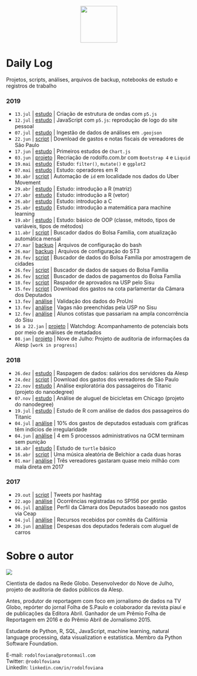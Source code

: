 <p align="center"><img src="http://simpleicon.com/wp-content/uploads/Calendar-1.png" alt="" width="100" /></p>

# Daily Log

Projetos, scripts, análises, arquivos de backup, notebooks de estudo e registros de trabalho

### 2019

* `13.jul` | [estudo](https://github.com/rodolfo-viana/dailylog/blob/master/estudos/p5js_sketches/04-waves.js) | Criação de estrutura de ondas com `p5.js`
* `12.jul` | [estudo](https://github.com/rodolfo-viana/dailylog/blob/master/estudos/sketches/01-logo.js) | JavaScript com `p5.js`: reprodução de logo do site pessoal
* `07.jul` | [estudo](https://github.com/rodolfo-viana/dailylog/blob/master/estudos/self/injecao_dados_geojson.ipynb) | Ingestão de dados de análises em `.geojson`
* `22.jun` | [script](https://github.com/rodolfo-viana/dailylog/blob/master/scripts/vereadores_sp_gastos_nfs.py) | Download de gastos e notas fiscais de vereadores de São Paulo
* `17.jun` | [estudo](https://github.com/rodolfo-viana/dailylog/tree/master/estudos/chartjs) | Primeiros estudos de `Chart.js`
* `03.jun` | [projeto](https://rodolfoviana.com.br) | Recriação de rodolfo.com.br com `Bootstrap 4` e `Liquid`
* `19.mai` | [estudo](https://github.com/rodolfo-viana/dailylog/blob/master/estudos/learning_r/plotting_gapminder.Rmd) | Estudo: `filter()`, `mutate()` e `ggplot2`
* `07.mai` | [estudo](https://github.com/rodolfo-viana/dailylog/blob/master/estudos/learning_r/03_operators.ipynb) | Estudo: operadores em R
* `30.abr` | [script](https://github.com/rodolfo-viana/dailylog/blob/master/scripts/parse_location.py) | Automação de `id` em localidade nos dados do Uber Movement
* `29.abr` | [estudo](https://github.com/rodolfo-viana/dailylog/blob/master/estudos/learning_r/02_matrix.R) | Estudo: introdução a R (matriz)
* `27.abr` | [estudo](https://github.com/rodolfo-viana/dailylog/blob/master/estudos/learning_r/01_vector.R) | Estudo: introdução a R (vetor)
* `26.abr` | [estudo](https://github.com/rodolfo-viana/dailylog/blob/master/estudos/learning_c/FirstClass/main.c) | Estudo: introdução a C
* `25.abr` | [estudo](https://github.com/rodolfo-viana/dailylog/blob/master/estudos/math_for_ml/00_intro/Exercicios01.ipynb) | Estudo: introdução a matemática para machine learning
* `19.abr` | [estudo](https://github.com/rodolfo-viana/dailylog/blob/master/estudos/self/oop_basics.py) | Estudo: básico de OOP (classe, método, tipos de variáveis, tipos de métodos)
* `11.abr` | [script](https://github.com/rodolfo-viana/dailylog/blob/master/scripts/bf_update.py) | Buscador dados do Bolsa Família, com atualização automática mensal
* `27.mar` | [backup](https://github.com/rodolfo-viana/dailylog/tree/master/backup_files/dotfiles) | Arquivos de configuração do bash
* `26.mar` | [backup](https://github.com/rodolfo-viana/dailylog/tree/master/backup_files/sublime_text_3) | Arquivos de configuração do ST3
* `28.fev` | [script](https://github.com/rodolfo-viana/dailylog/blob/master/scripts/bf_pgto_validacao.py) | Buscador de dados do Bolsa Família por amostragem de cidades
* `26.fev` | [script](https://github.com/rodolfo-viana/dailylog/blob/master/scripts/bf_saques.py) | Buscador de dados de saques do Bolsa Família
* `26.fev` | [script](https://github.com/rodolfo-viana/dailylog/blob/master/scripts/bf_pgto.py) | Buscador de dados de pagamentos do Bolsa Família
* `18.fev` | [script](https://github.com/rodolfo-viana/dailylog/blob/master/scripts/scraper_sisu_usp_resultados.py) | Raspador de aprovados na USP pelo Sisu
* `15.fev` | [script](https://github.com/rodolfo-viana/dailylog/blob/master/scripts/deputados_federais_gastos.py) | Download dos gastos na cota parlamentar da Câmara dos Deputados
* `13.fev` | [análise](https://github.com/rodolfo-viana/dailylog/blob/master/notebooks/2019-02-13-validacao_dados_resultado.ipynb) | Validação dos dados do ProUni
* `13.fev` | [análise](https://github.com/rodolfo-viana/dailylog/blob/master/notebooks/2019-02-13-carol_moreno.ipynb) | Vagas não preenchidas pela USP no Sisu
* `12.fev` | [análise](https://github.com/rodolfo-viana/dailylog/blob/master/notebooks/2019-02-12-carol_moreno.ipynb) | Alunos cotistas que passariam na ampla concorrência do Sisu
* `16 a 22.jan` | [projeto](https://github.com/rodolfo-viana/watchdog) | Watchdog: Acompanhamento de potenciais bots por meio de análises de metadados
* `08.jan` | [projeto](https://github.com/rodolfo-viana/novedejulho) | Nove de Julho: Projeto de auditoria de informações da Alesp `[work in progress]`

### 2018

* `26.dez` | [estudo](https://github.com/rodolfo-viana/dailylog/blob/master/estudos/intro2ds_2/scraping-exercise2.ipynb) | Raspagem de dados: salários dos servidores da Alesp
* `24.dez` | [script](https://github.com/rodolfo-viana/dailylog/blob/master/scripts/vereadores_sp_gastos.py) | Download dos gastos dos vereadores de São Paulo
* `22.nov` | [estudo](https://github.com/rodolfo-viana/dailylog/blob/master/estudos/intro2ds_1/titanic_pos-revisao.ipynb) | Análise exploratória dos passageiros do Titanic (projeto do nanodegree)
* `07.nov` | [estudo](https://github.com/rodolfo-viana/dailylog/blob/master/estudos/intro2ds_1/chicago_bikeshare_pt_resposta_pos-revisao.py) | Análise de aluguel de bicicletas em Chicago (projeto do nanodegree)
* `19.jul` | [estudo](https://github.com/rodolfo-viana/dailylog/blob/master/notebooks/WIP__2018-07-19-titatic_disaster.ipynb) | Estudo de R com análise de dados dos passageiros do Titanic
* `04.jul` | [análise](https://github.com/rodolfo-viana/dailylog/blob/master/notebooks/2018-05-12-graficas_deputados.ipynb) | 10% dos gastos de deputados estaduais com gráficas têm indícios de irregularidade
* `04.jun` | [análise](https://github.com/rodolfo-viana/dailylog/blob/master/notebooks/2018-04-17-gcm-sindicancias-inqueritos.ipynb) | 4 em 5 processos administrativos na GCM terminam sem punição
* `18.abr` | [estudo](https://github.com/rodolfo-viana/dailylog/blob/master/scripts/turtling.py) | Estudo de `turtle` básico
* `16.abr` | [script](https://github.com/rodolfo-viana/dailylog/blob/master/scripts/belchior.py) | Uma música aleatória de Belchior a cada duas horas
* `01.mar` | [análise](https://github.com/rodolfo-viana/dailylog/blob/master/notebooks/2018-02-24-vereadores_correios.ipynb) | Três vereadores gastaram quase meio milhão com mala direta em 2017

### 2017

* `29.out` | [script](https://github.com/rodolfo-viana/dailylog/blob/master/scripts/twitter_hashtag_scraping.py) | Tweets por hashtag
* `22.ago` | [análise](https://github.com/rodolfo-viana/dailylog/blob/master/notebooks/2017-08-22-atendimentos_sp156.ipynb) | Ocorrências registradas no SP156 por gestão
* `06.jul` | [análise](https://github.com/rodolfo-viana/dailylog/blob/master/notebooks/2017-07-06-profile_on_congresspersons.ipynb) | Perfil da Câmara dos Deputados baseado nos gastos via Ceap
* `04.jul` | [análise](https://github.com/rodolfo-viana/dailylog/blob/master/notebooks/2017-07-04-supporting_vs_opposing.ipynb) | Recursos recebidos por comitês da Califórnia
* `20.jun` | [análise](https://github.com/rodolfo-viana/dailylog/blob/master/notebooks/2017-06-20-expenses_on_car_rental.ipynb) | Despesas dos deputados federais com aluguel de carros

# Sobre o autor

![](https://i.imgur.com/MJQNRLk.jpg)

Cientista de dados na Rede Globo. Desenvolvedor do Nove de Julho, projeto de auditoria de dados públicos da Alesp. 

Antes, produtor de reportagem com foco em jornalismo de dados na TV Globo, repórter do jornal Folha de S.Paulo e colaborador da revista piauí e de publicações da Editora Abril. Ganhador de um Prêmio Folha de Reportagem em 2016 e do Prêmio Abril de Jornalismo 2015.

Estudante de Python, R, SQL, JavaScript, machine learning, natural language processing, data visualization e estatística. Membro da Python Software Foundation.

E-mail: `rodolfoviana@protonmail.com`<br>
Twitter: `@rodolfoviana`<br>
LinkedIn: `linkedin.com/in/rodolfoviana`
